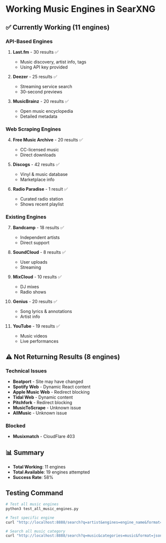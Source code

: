 # Working Music Engines in SearXNG

## ✅ Currently Working (11 engines)

### API-Based Engines
1. **Last.fm** - 30 results ✅
   - Music discovery, artist info, tags
   - Using API key provided
   
2. **Deezer** - 25 results ✅
   - Streaming service search
   - 30-second previews
   
3. **MusicBrainz** - 20 results ✅
   - Open music encyclopedia
   - Detailed metadata

### Web Scraping Engines
4. **Free Music Archive** - 20 results ✅
   - CC-licensed music
   - Direct downloads
   
5. **Discogs** - 42 results ✅
   - Vinyl & music database
   - Marketplace info

6. **Radio Paradise** - 1 result ✅
   - Curated radio station
   - Shows recent playlist

### Existing Engines
7. **Bandcamp** - 18 results ✅
   - Independent artists
   - Direct support

8. **SoundCloud** - 8 results ✅
   - User uploads
   - Streaming

9. **MixCloud** - 10 results ✅
   - DJ mixes
   - Radio shows

10. **Genius** - 20 results ✅
    - Song lyrics & annotations
    - Artist info

11. **YouTube** - 19 results ✅
    - Music videos
    - Live performances

## ⚠️ Not Returning Results (8 engines)

### Technical Issues
- **Beatport** - Site may have changed
- **Spotify Web** - Dynamic React content
- **Apple Music Web** - Redirect blocking
- **Tidal Web** - Dynamic content
- **Pitchfork** - Redirect blocking
- **MusicToScrape** - Unknown issue
- **AllMusic** - Unknown issue

### Blocked
- **Musixmatch** - CloudFlare 403

## 📊 Summary

- **Total Working**: 11 engines
- **Total Available**: 19 engines attempted
- **Success Rate**: 58%

## Testing Command

```bash
# Test all music engines
python3 test_all_music_engines.py

# Test specific engine
curl "http://localhost:8888/search?q=artist&engines=engine_name&format=json" | jq '.results | length'

# Search all music category
curl "http://localhost:8888/search?q=music&categories=music&format=json" | jq '.results | length'
```